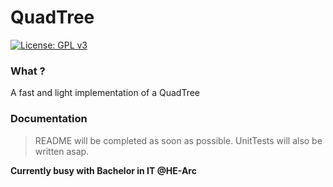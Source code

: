 # QuadTree

[![License: GPL v3](https://img.shields.io/badge/License-GPLv3-blue.svg)](https://www.gnu.org/licenses/gpl-3.0)

### What ?
A fast and light implementation of a QuadTree

### Documentation
> README will be completed as soon as possible. UnitTests will also be written asap.

**Currently busy with Bachelor in IT @HE-Arc**
